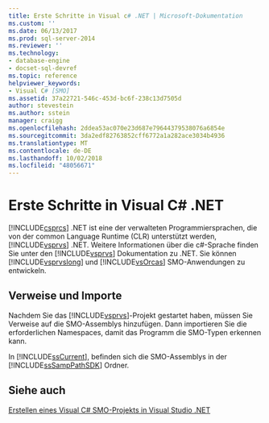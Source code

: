 ```yaml
---
title: Erste Schritte in Visual c# .NET | Microsoft-Dokumentation
ms.custom: ''
ms.date: 06/13/2017
ms.prod: sql-server-2014
ms.reviewer: ''
ms.technology:
- database-engine
- docset-sql-devref
ms.topic: reference
helpviewer_keywords:
- Visual C# [SMO]
ms.assetid: 37a22721-546c-453d-bc6f-238c13d7505d
author: stevestein
ms.author: sstein
manager: craigg
ms.openlocfilehash: 2ddea53ac070e23d687e79644379538076a6854e
ms.sourcegitcommit: 3da2edf82763852cff6772a1a282ace3034b4936
ms.translationtype: MT
ms.contentlocale: de-DE
ms.lasthandoff: 10/02/2018
ms.locfileid: "48056671"
---
```

# <a name="getting-started-in-visual-c-net"></a>Erste Schritte in Visual C# .NET
  [!INCLUDE[csprcs](../../includes/csprcs-md.md)] .NET ist eine der verwalteten Programmiersprachen, die von der common Language Runtime (CLR) unterstützt werden, [!INCLUDE[vsprvs](../../includes/vsprvs-md.md)] .NET. Weitere Informationen über die c#-Sprache finden Sie unter den [!INCLUDE[vsprvs](../../includes/vsprvs-md.md)] Dokumentation zu .NET. Sie können [!INCLUDE[vsprvslong](../../includes/vsprvslong-md.md)] und [!INCLUDE[vsOrcas](../../includes/vsorcas-md.md)] SMO-Anwendungen zu entwickeln.  
  
## <a name="references-and-imports"></a>Verweise und Importe  
 Nachdem Sie das [!INCLUDE[vsprvs](../../includes/vsprvs-md.md)]-Projekt gestartet haben, müssen Sie Verweise auf die SMO-Assemblys hinzufügen. Dann importieren Sie die erforderlichen Namespaces, damit das Programm die SMO-Typen erkennen kann.  
  
 In [!INCLUDE[ssCurrent](../../includes/sscurrent-md.md)], befinden sich die SMO-Assemblys in der [!INCLUDE[ssSampPathSDK](../../includes/sssamppathsdk-md.md)] Ordner.  
  
## <a name="see-also"></a>Siehe auch  
 [Erstellen eines Visual C&#35; SMO-Projekts in Visual Studio .NET](how-to-create-a-visual-csharp-smo-project-in-visual-studio-net.md)  
  
  
